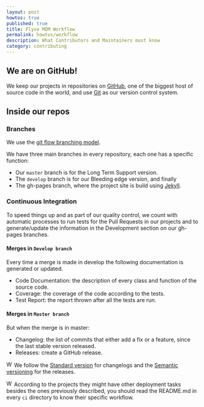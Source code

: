 ```yaml
---
layout: post
howtos: true
published: true
title: Flyve MDM Workflow
permalink: howtos/workflow
description: What Contributors and Maintainers must know
category: contributing
---
```


## We are on GitHub!

We keep our projects in repositories on [GitHub](https://github.com/), one of the biggest host of source code in the world, and use [Git](https://git-scm.com/) as our version control system.

## Inside our repos

### Branches

We use the [git flow branching model](http://nvie.com/posts/a-successful-git-branching-model/).

We have three main branches in every repository, each one has a specific function:

* Our ```master``` branch is for the Long Term Support version.
* The ```develop``` branch is for our Bleeding edge version, and finally
* The gh-pages branch, where the project site is build using [Jekyll](https://jekyllrb.com/).

### Continuous Integration

To speed things up and as part of our quality control, we count with automatic processes to run tests for the Pull Requests in our projects and to generate/update the information in the Development section on our gh-pages branches.

#### Merges in ```Develop branch```

Every time a merge is made in develop the following documentation is generated or updated.

* Code Documentation: the description of every class and function of the source code.
* Coverage: the coverage of the code according to the tests.
* Test Report: the report thrown after all the tests are run.

#### Merges in ```Master branch```

But when the merge is in master:

* Changelog: the list of commits that either add a fix or a feature, since the last stable version released.
* Releases: create a GitHub release.

<img src="{{ '/images/picto-warning.png' | absolute_url }}" alt="Watch out:" height="16px"> We follow the [Standard version](https://github.com/conventional-changelog/standard-version) for changelogs and the [Semantic versioning](https://semver.org/) for the releases.

<img src="{{ '/images/picto-warning.png' | absolute_url }}" alt="Watch out:" height="16px"> According to the projects they might have other deployment tasks besides the ones previously described, you should read the README.md in every ```ci``` directory to know their specific workflow.